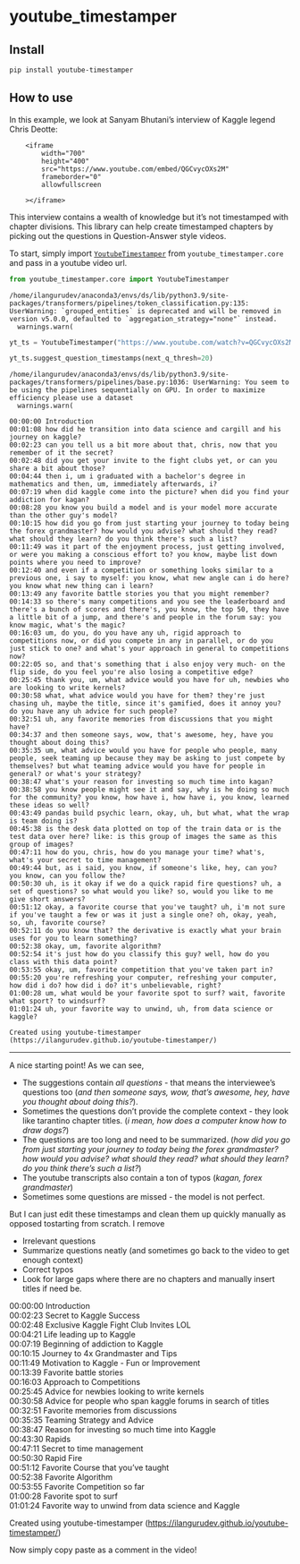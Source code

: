 youtube_timestamper
================

<!-- WARNING: THIS FILE WAS AUTOGENERATED! DO NOT EDIT! -->

## Install

``` sh
pip install youtube-timestamper
```

## How to use

In this example, we look at Sanyam Bhutani’s interview of Kaggle legend
Chris Deotte:

        <iframe
            width="700"
            height="400"
            src="https://www.youtube.com/embed/QGCvycOXs2M"
            frameborder="0"
            allowfullscreen
            
        ></iframe>
        

This interview contains a wealth of knowledge but it’s not timestamped
with chapter divisions. This library can help create timestamped
chapters by picking out the questions in Question-Answer style videos.

To start, simply import
[`YoutubeTimestamper`](https://ilangurudev.github.io/youtube-timestamper/core.html#youtubetimestamper)
from `youtube_timestamper.core` and pass in a youtube video url.

``` python
from youtube_timestamper.core import YoutubeTimestamper
```

    /home/ilangurudev/anaconda3/envs/ds/lib/python3.9/site-packages/transformers/pipelines/token_classification.py:135: UserWarning: `grouped_entities` is deprecated and will be removed in version v5.0.0, defaulted to `aggregation_strategy="none"` instead.
      warnings.warn(

``` python
yt_ts = YoutubeTimestamper("https://www.youtube.com/watch?v=QGCvycOXs2M")
```

``` python
yt_ts.suggest_question_timestamps(next_q_thresh=20)
```

    /home/ilangurudev/anaconda3/envs/ds/lib/python3.9/site-packages/transformers/pipelines/base.py:1036: UserWarning: You seem to be using the pipelines sequentially on GPU. In order to maximize efficiency please use a dataset
      warnings.warn(

    00:00:00 Introduction
    00:01:08 how did he transition into data science and cargill and his journey on kaggle?
    00:02:23 can you tell us a bit more about that, chris, now that you remember of it the secret?
    00:02:48 did you get your invite to the fight clubs yet, or can you share a bit about those?
    00:04:44 then i, um i graduated with a bachelor's degree in mathematics and then, um, immediately afterwards, i?
    00:07:19 when did kaggle come into the picture? when did you find your addiction for kagan?
    00:08:28 you know you build a model and is your model more accurate than the other guy's model?
    00:10:15 how did you go from just starting your journey to today being the forex grandmaster? how would you advise? what should they read? what should they learn? do you think there's such a list?
    00:11:49 was it part of the enjoyment process, just getting involved, or were you making a conscious effort to? you know, maybe list down points where you need to improve?
    00:12:40 and even if a competition or something looks similar to a previous one, i say to myself: you know, what new angle can i do here? you know what new thing can i learn?
    00:13:49 any favorite battle stories you that you might remember?
    00:14:33 so there's many competitions and you see the leaderboard and there's a bunch of scores and there's, you know, the top 50, they have a little bit of a jump, and there's and people in the forum say: you know magic, what's the magic?
    00:16:03 um, do you, do you have any uh, rigid approach to competitions now, or did you compete in any in parallel, or do you just stick to one? and what's your approach in general to competitions now?
    00:22:05 so, and that's something that i also enjoy very much- on the flip side, do you feel you're also losing a competitive edge?
    00:25:45 thank you, um, what advice would you have for uh, newbies who are looking to write kernels?
    00:30:58 what, what advice would you have for them? they're just chasing uh, maybe the title, since it's gamified, does it annoy you? do you have any uh advice for such people?
    00:32:51 uh, any favorite memories from discussions that you might have?
    00:34:37 and then someone says, wow, that's awesome, hey, have you thought about doing this?
    00:35:35 um, what advice would you have for people who people, many people, seek teaming up because they may be asking to just compete by themselves? but what teaming advice would you have for people in general? or what's your strategy?
    00:38:47 what's your reason for investing so much time into kagan?
    00:38:58 you know people might see it and say, why is he doing so much for the community? you know, how have i, how have i, you know, learned these ideas so well?
    00:43:49 pandas build psychic learn, okay, uh, but what, what the wrap is team doing is?
    00:45:38 is the desk data plotted on top of the train data or is the test data over here? like: is this group of images the same as this group of images?
    00:47:11 how do you, chris, how do you manage your time? what's, what's your secret to time management?
    00:49:44 but, as i said, you know, if someone's like, hey, can you? you know, can you follow the?
    00:50:30 uh, is it okay if we do a quick rapid fire questions? uh, a set of questions? so what would you like? so, would you like to me give short answers?
    00:51:12 okay, a favorite course that you've taught? uh, i'm not sure if you've taught a few or was it just a single one? oh, okay, yeah, so, uh, favorite course?
    00:52:11 do you know that? the derivative is exactly what your brain uses for you to learn something?
    00:52:38 okay, um, favorite algorithm?
    00:52:54 it's just how do you classify this guy? well, how do you class with this data point?
    00:53:55 okay, um, favorite competition that you've taken part in?
    00:55:20 you're refreshing your computer, refreshing your computer, how did i do? how did i do? it's unbelievable, right?
    01:00:28 um, what would be your favorite spot to surf? wait, favorite what sport? to windsurf?
    01:01:24 uh, your favorite way to unwind, uh, from data science or kaggle?

    Created using youtube-timestamper (https://ilangurudev.github.io/youtube-timestamper/)

------------------------------------------------------------------------

A nice starting point! As we can see,

-   The suggestions contain *all questions* - that means the
    interviewee’s questions too (*and then someone says, wow, that’s
    awesome, hey, have you thought about doing this?*).
-   Sometimes the questions don’t provide the complete context - they
    look like tarantino chapter titles. (*i mean, how does a computer
    know how to draw dogs?*)
-   The questions are too long and need to be summarized. (*how did you
    go from just starting your journey to today being the forex
    grandmaster? how would you advise? what should they read? what
    should they learn? do you think there’s such a list?*)
-   The youtube transcripts also contain a ton of typos (*kagan, forex
    grandmaster*)
-   Sometimes some questions are missed - the model is not perfect.

But I can just edit these timestamps and clean them up quickly manually
as opposed tostarting from scratch. I remove

-   Irrelevant questions
-   Summarize questions neatly (and sometimes go back to the video to
    get enough context)
-   Correct typos
-   Look for large gaps where there are no chapters and manually insert
    titles if need be.

00:00:00 Introduction<br /> 00:02:23 Secret to Kaggle Success<br />
00:02:48 Exclusive Kaggle Fight Club Invites LOL<br /> 00:04:21 Life
leading up to Kaggle<br /> 00:07:19 Beginning of addiction to
Kaggle<br /> 00:10:15 Journey to 4x Grandmaster and Tips<br /> 00:11:49
Motivation to Kaggle - Fun or Improvement<br /> 00:13:39 Favorite battle
stories<br /> 00:16:03 Approach to Competitions<br /> 00:25:45 Advice
for newbies looking to write kernels<br /> 00:30:58 Advice for people
who span kaggle forums in search of titles<br /> 00:32:51 Favorite
memories from discussions<br /> 00:35:35 Teaming Strategy and
Advice<br /> 00:38:47 Reason for investing so much time into
Kaggle<br /> 00:43:30 Rapids<br /> 00:47:11 Secret to time
management<br /> 00:50:30 Rapid Fire<br /> 00:51:12 Favorite Course that
you’ve taught<br /> 00:52:38 Favorite Algorithm<br /> 00:53:55 Favorite
Competition so far<br /> 01:00:28 Favorite spot to surf<br /> 01:01:24
Favorite way to unwind from data science and Kaggle<br />

Created using youtube-timestamper
(https://ilangurudev.github.io/youtube-timestamper/)

Now simply copy paste as a comment in the video!
